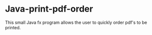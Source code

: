 # Java-print-pdf-order
This small Java fx program allows the user to quickly order pdf's to be printed.

